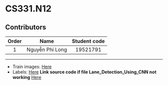 # CS331.N12
## Contributors
| Order | Name | Student code |
|:-----:|:----:|:------------:|
| 1 | Nguyễn Phi Long | 19521791 | [philong1100 ]

***
* Train images: [Here](https://drive.google.com/file/d/1Z--EwFiHjppfsHYbvT10ybxPDdaZPO4p/view?usp=sharing)
* Labels: [Here](https://drive.google.com/file/d/1I59encbq9S9DkfHRV62OX4KPROHhyL_R/view?usp=sharing)
**Link source code if file Lane_Detection_Using_CNN not working** [Here](https://colab.research.google.com/drive/1KQSA2xzih-2y9gdFWtRf9L-Pj4Y8BiFS?usp=sharing)
